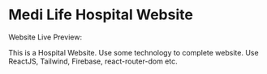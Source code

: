 # Medi Life Hospital Website

Website Live Preview: 

This is a Hospital Website. Use some technology to complete website. Use ReactJS, Tailwind, Firebase, react-router-dom etc.

